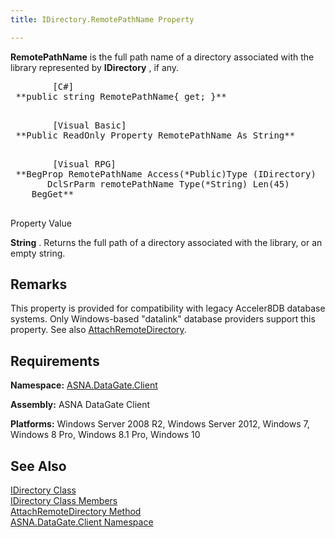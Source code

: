 ```yaml
---
title: IDirectory.RemotePathName Property

---
```


**RemotePathName** is the full path name of a directory associated with the library represented by **IDirectory** , if any.
<pre class="prettyprint">
        <span class="lang">[C#]</span>
 **public string RemotePathName{ get; }** 
      </pre>
<pre class="prettyprint">
        <span class="lang">[Visual Basic] </span>
 **Public ReadOnly Property RemotePathName As String** 
      </pre>
<pre class="prettyprint">
        <span class="lang">[Visual RPG]</span>
 **BegProp RemotePathName Access(*Public)Type (IDirectory)<br />       DclSrParm remotePathName Type(*String) Len(45)
    BegGet** 
      </pre>

Property Value <p> **String** . Returns the full path of a directory associated with the library, or an empty string. 
## Remarks

This property is provided for compatibility with legacy Acceler8DB database systems. Only Windows-based "datalink" database providers support this property. See also [ AttachRemoteDirectory](idirectory-class-attach-remote-directory-method.html).
## Requirements

**Namespace:** [ASNA.DataGate.Client](datagate-client-namespace.html) 

**Assembly:** ASNA DataGate Client

**Platforms:** Windows Server 2008 R2, Windows Server 2012, Windows 7, Windows 8 Pro, Windows 8.1 Pro, Windows 10
## See Also


[IDirectory Class](idirectory-class.html)
      <br />
[IDirectory Class Members](idirectory-members.html)
      <br />
      [AttachRemoteDirectory 
					Method](idirectory-class-attach-remote-directory-method.html)
      <br />
[ASNA.DataGate.Client Namespace](datagate-client-namespace.html)

